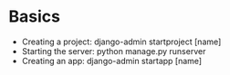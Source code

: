 # Basics
- Creating a project: django-admin startproject [name]
- Starting the server: python manage.py runserver
- Creating an app: django-admin startapp [name]

